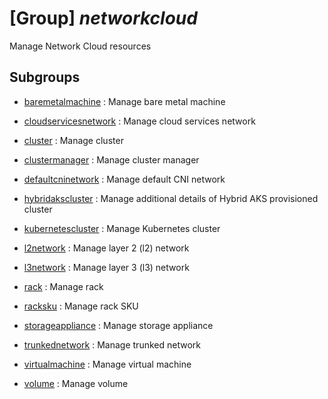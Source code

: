 # [Group] _networkcloud_

Manage Network Cloud resources

## Subgroups

- [baremetalmachine](/Commands/networkcloud/baremetalmachine/readme.md)
: Manage bare metal machine

- [cloudservicesnetwork](/Commands/networkcloud/cloudservicesnetwork/readme.md)
: Manage cloud services network

- [cluster](/Commands/networkcloud/cluster/readme.md)
: Manage cluster

- [clustermanager](/Commands/networkcloud/clustermanager/readme.md)
: Manage cluster manager

- [defaultcninetwork](/Commands/networkcloud/defaultcninetwork/readme.md)
: Manage default CNI network

- [hybridakscluster](/Commands/networkcloud/hybridakscluster/readme.md)
: Manage additional details of Hybrid AKS provisioned cluster

- [kubernetescluster](/Commands/networkcloud/kubernetescluster/readme.md)
: Manage Kubernetes cluster

- [l2network](/Commands/networkcloud/l2network/readme.md)
: Manage layer 2 (l2) network

- [l3network](/Commands/networkcloud/l3network/readme.md)
: Manage layer 3 (l3) network

- [rack](/Commands/networkcloud/rack/readme.md)
: Manage rack

- [racksku](/Commands/networkcloud/racksku/readme.md)
: Manage rack SKU

- [storageappliance](/Commands/networkcloud/storageappliance/readme.md)
: Manage storage appliance

- [trunkednetwork](/Commands/networkcloud/trunkednetwork/readme.md)
: Manage trunked network

- [virtualmachine](/Commands/networkcloud/virtualmachine/readme.md)
: Manage virtual machine

- [volume](/Commands/networkcloud/volume/readme.md)
: Manage volume
